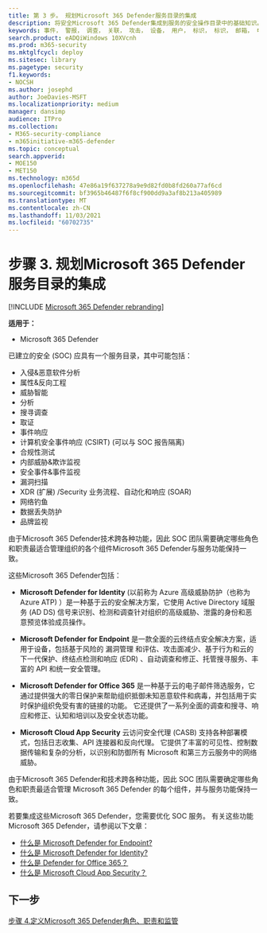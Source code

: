 ```yaml
---
title: 第 3 步。 规划Microsoft 365 Defender服务目录的集成
description: 将安全Microsoft 365 Defender集成到服务的安全操作目录中的基础知识。
keywords: 事件， 警报， 调查， 关联， 攻击， 设备， 用户， 标识， 标识， 邮箱， 电子邮件， 365， microsoft， m365， 事件响应， 网络攻击， secops， 安全操作， soc
search.product: eADQiWindows 10XVcnh
ms.prod: m365-security
ms.mktglfcycl: deploy
ms.sitesec: library
ms.pagetype: security
f1.keywords:
- NOCSH
ms.author: josephd
author: JoeDavies-MSFT
ms.localizationpriority: medium
manager: dansimp
audience: ITPro
ms.collection:
- M365-security-compliance
- m365initiative-m365-defender
ms.topic: conceptual
search.appverid:
- MOE150
- MET150
ms.technology: m365d
ms.openlocfilehash: 47e86a19f637278a9e9d82fd0b8fd260a77af6cd
ms.sourcegitcommit: bf3965b46487f6f8cf900dd9a3af8b213a405989
ms.translationtype: MT
ms.contentlocale: zh-CN
ms.lasthandoff: 11/03/2021
ms.locfileid: "60702735"
---
```

# <a name="step-3-plan-for-microsoft-365-defender-integration-with-your-soc-catalog-of-services"></a>步骤 3. 规划Microsoft 365 Defender服务目录的集成

[!INCLUDE [Microsoft 365 Defender rebranding](../includes/microsoft-defender.md)]

**适用于：**
- Microsoft 365 Defender

已建立的安全 (SOC) 应具有一个服务目录，其中可能包括：

- 入侵&恶意软件分析
- 属性&反向工程
- 威胁智能
- 分析
- 搜寻调查
- 取证
- 事件响应 
- 计算机安全事件响应 (CSIRT)  (可以与 SOC 报告隔离)  
- 合规性测试
- 内部威胁&欺诈监视
- 安全事件&事件监视 
- 漏洞扫描
- XDR (扩展) /Security 业务流程、自动化和响应 (SOAR) 
- 网络钓鱼
- 数据丢失防护
- 品牌监视

由于Microsoft 365 Defender技术跨各种功能，因此 SOC 团队需要确定哪些角色和职责最适合管理组织的各个组件Microsoft 365 Defender与服务功能保持一致。

这些Microsoft 365 Defender包括：

- **Microsoft Defender for Identity** (以前称为 Azure 高级威胁防护（也称为 Azure ATP) ）是一种基于云的安全解决方案，它使用 Active Directory 域服务 (AD DS) 信号来识别、检测和调查针对组织的高级威胁、泄露的身份和恶意预览体验成员操作。

- **Microsoft Defender for Endpoint** 是一款全面的云终结点安全解决方案，适用于设备，包括基于风险的 漏洞管理 和评估、攻击面减少、基于行为和云的下一代保护、终结点检测和响应 (EDR) 、自动调查和修正、托管搜寻服务、丰富的 API 和统一安全管理。

 - **Microsoft Defender for Office 365** 是一种基于云的电子邮件筛选服务，它通过提供强大的零日保护来帮助组织抵御未知恶意软件和病毒，并包括用于实时保护组织免受有害的链接的功能。 它还提供了一系列全面的调查和搜寻、响应和修正、认知和培训以及安全状态功能。

- **Microsoft Cloud App Security** 云访问安全代理 (CASB) 支持各种部署模式，包括日志收集、API 连接器和反向代理。 它提供了丰富的可见性、控制数据传输和复杂的分析，以识别和防御所有 Microsoft 和第三方云服务中的网络威胁。

由于Microsoft 365 Defender和技术跨各种功能，因此 SOC 团队需要确定哪些角色和职责最适合管理 Microsoft 365 Defender 的每个组件，并与服务功能保持一致。

若要集成这些Microsoft 365 Defender，您需要优化 SOC 服务。 有关这些功能Microsoft 365 Defender，请参阅以下文章：

- [什么是 Microsoft Defender for Endpoint?](/defender-endpoint/microsoft-defender-endpoint)
- [什么是 Microsoft Defender for Identity?](/defender-for-identity/what-is)
- [什么是 Defender for Office 365？](/office-365-security/defender-for-office-365)
- [什么是 Microsoft Cloud App Security？](/cloud-app-security/what-is-cloud-app-security)

## <a name="next-step"></a>下一步

[步骤 4.定义Microsoft 365 Defender角色、职责和监管](integrate-microsoft-365-defender-secops-roles.md)

